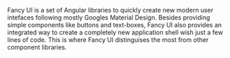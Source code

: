 Fancy UI is a set of Angular libraries to quickly create new modern user intefaces following mostly Googles Material Design. Besides providing simple 
components like buttons and text-boxes, Fancy UI also provides an integrated way to create a completely new application shell wish just a few lines of
code. This is where Fancy UI distinguises the most from other component libraries.
